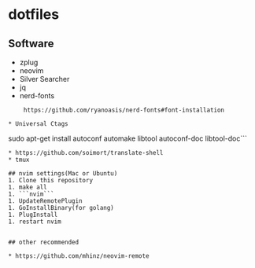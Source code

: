 # dotfiles

## Software
* zplug
* neovim
* Silver Searcher
* jq
* nerd-fonts
  ```
   https://github.com/ryanoasis/nerd-fonts#font-installation
```
* Universal Ctags
  ```
  sudo apt-get install autoconf automake libtool autoconf-doc libtool-doc```
  ```
* https://github.com/soimort/translate-shell
* tmux

## nvim settings(Mac or Ubuntu)
1. Clone this repository
1. make all
1. ```nvim```
1. UpdateRemotePlugin
1. GoInstallBinary(for golang)
1. PlugInstall
1. restart nvim


## other recommended

* https://github.com/mhinz/neovim-remote

